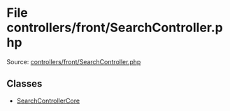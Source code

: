 File controllers/front/SearchController.php
=========

Source: [controllers/front/SearchController.php](https://github.com/PrestaShop/PrestaShop/blob/1.5.0.15/controllers/front/SearchController.php)


Classes
-------

* [SearchControllerCore](class.SearchControllerCore.md)

